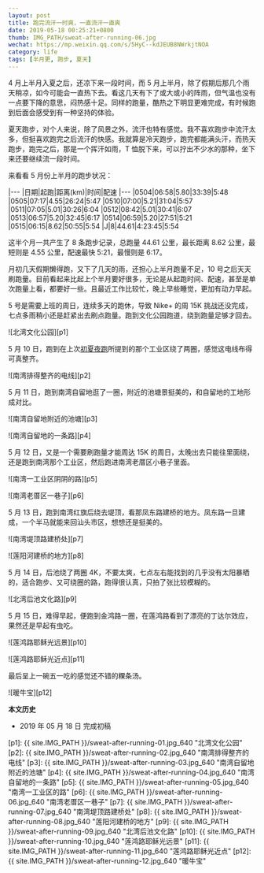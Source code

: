 ```yaml
---
layout: post
title: 跑完流汗一时爽，一直流汗一直爽
date: 2019-05-18 00:25:21+0800
thumb: IMG_PATH/sweat-after-running-06.jpg
wechat: https://mp.weixin.qq.com/s/5HyC--kdJEUB8NWrkjtNOA
category: life
tags: [半月更, 跑步, 夏天]
---
```


4 月上半月入夏之后，还凉下来一段时间，而 5 月上半月，除了假期后那几个雨天稍凉，如今可能会一直热下去。看这几天有下了或大或小的阵雨，但气温也没有一点要下降的意思，闷热感十足。同样的跑量，酷热之下明显更难完成，有时候跑到后面会感受到有一种坚持的体验。

夏天跑步，对个人来说，除了风景之外，流汗也特有感觉。我不喜欢跑步中流汗太多，但挺喜欢跑完之后流汗的快感。我就算是冷天跑步，跑完都能满头汗，而热天跑步，跑完之后，那是一个挥汗如雨，T 恤脱下来，可以拧出不少水的那种，坐下来还要继续流一段时间。

来看看 5 月份上半月的跑步状况：

|---
|日期|起跑|距离(km)|时间|配速
|---
|0504|06:58|5.80|33:39|5:48
|0505|07:17|4.55|26:24|5:47
|0510|07:00|5.21|31:04|5:57
|0511|07:05|5.01|30:26|6:04
|0512|08:42|5.01|30:41|6:07
|0513|06:57|5.20|32:45|6:17
|0514|06:59|5.20|27:51|5:21
|0515|06:15|8.62|50:55|5:54
|J|8|44.61|4:23:45|5:54

这半个月一共产生了 8 条跑步记录，总跑量 44.61 公里，最长距离 8.62 公里，最短则是 4.55 公里，配速最快 5:21，最慢则是 6:17。

月初几天假期懒得跑，又下了几天的雨，还担心上半月跑量不足，10 号之后天天刷跑量。目前看起来比起上个半月要好很多，无论是从起跑时间、配速，甚至是单次跑量上看，都要好一些。且最近工作比较忙，晚上早些睡觉，更加有动力早起。

5 号是需要上班的周日，连续多天的跑休，导致 Nike+ 的周 15K 挑战还没完成，七点多雨稍小还是赶紧出去刷点跑量。跑到文化公园跑道，绕到跑量足够才回去。

![北湾文化公园][p1]

5 月 10 日，跑到在上次[初夏夜跑](/night-running-in-early-summer.html)所提到的那个工业区绕了两圈，感觉这电线布得可真整齐。

![南湾排得整齐的电线][p2]

5 月 11 日，跑到南湾自留地逛了一圈，附近的池塘景挺美的，和自留地的工地形成对比。

![南湾自留地附近的池塘][p3]

![南湾自留地的一条路][p4]

5 月 12 日，又是一个需要刷跑量才能周达 15K 的周日，太晚出去只能往里面绕，还是跑到南湾那个工业区，然后跑进南湾老厝区小巷子里面。

![南湾一工业区阴阴的路][p5]

![南湾老厝区一巷子][p6]

5 月 13 日，跑到南湾红旗后绕去堤顶，看那凤东路建桥的地方。凤东路一旦建成，一个半马就能来回汕头市区，想想还是挺美的。

![南湾堤顶路建桥处][p7]

![莲阳河建桥的地方][p8]

5 月 14 日，后池绕了两圈 4K，不要太爽，七点左右能找到的几乎没有太阳暴晒的，适合跑步、又可绕圈的路，跑得很认真，只拍了张比较模糊的。

![北湾后池文化路][p9]

5 月 15 日，难得早起，便跑到金鸿路一圈，在莲鸿路看到了漂亮的丁达尔效应，果然还是早起有虫吃。

![莲鸿路耶稣光远景][p10]

![莲鸿路耶稣光近点][p11]

最后呈上一碗五一吃的感觉还不错的粿条汤。

![暖牛宝][p12]

**本文历史**

* 2019 年 05 月 18 日 完成初稿

[p1]: {{ site.IMG_PATH }}/sweat-after-running-01.jpg_640 "北湾文化公园"
[p2]: {{ site.IMG_PATH }}/sweat-after-running-02.jpg_640 "南湾排得整齐的电线"
[p3]: {{ site.IMG_PATH }}/sweat-after-running-03.jpg_640 "南湾自留地附近的池塘"
[p4]: {{ site.IMG_PATH }}/sweat-after-running-04.jpg_640 "南湾自留地的一条路"
[p5]: {{ site.IMG_PATH }}/sweat-after-running-05.jpg_640 "南湾一工业区的路"
[p6]: {{ site.IMG_PATH }}/sweat-after-running-06.jpg_640 "南湾老厝区一巷子"
[p7]: {{ site.IMG_PATH }}/sweat-after-running-07.jpg_640 "南湾堤顶路建桥处"
[p8]: {{ site.IMG_PATH }}/sweat-after-running-08.jpg_640 "莲阳河建桥的地方"
[p9]: {{ site.IMG_PATH }}/sweat-after-running-09.jpg_640 "北湾后池文化路"
[p10]: {{ site.IMG_PATH }}/sweat-after-running-10.jpg_640 "莲鸿路耶稣光远景"
[p11]: {{ site.IMG_PATH }}/sweat-after-running-11.jpg_640 "莲鸿路耶稣光近点"
[p12]: {{ site.IMG_PATH }}/sweat-after-running-12.jpg_640 "暖牛宝"
